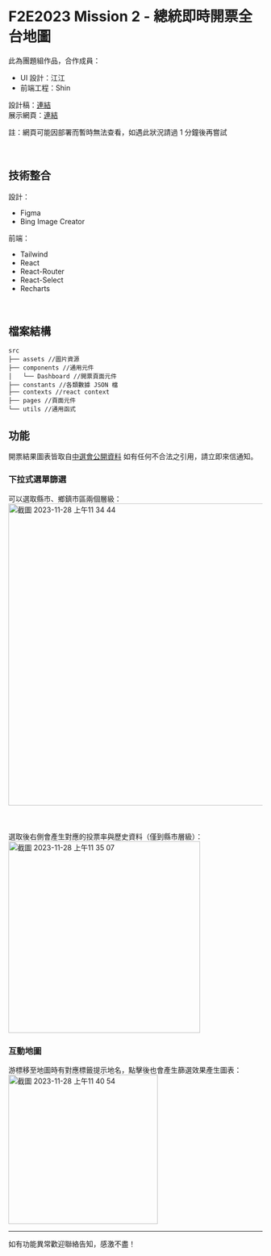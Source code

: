 # F2E2023 Mission 2 - 總統即時開票全台地圖

此為團題組作品，合作成員：
- UI 設計：江江
- 前端工程：Shin

設計稿：[連結](https://www.figma.com/file/B1XXMBN3OoDIuCFlujAt1w/The-F2E-%7C-%E7%B8%BD%E7%B5%B1%E9%96%8B%E7%A5%A8%E7%B6%B2%E7%AB%99?type=design&node-id=381%3A54894&mode=design&t=8ZWsGpsvLxg9NtYu-1)  
展示網頁：[連結](https://penspulse326.github.io/F2E2023-2/)

註：網頁可能因部署而暫時無法查看，如遇此狀況請過 1 分鐘後再嘗試

<br>

## 技術整合

設計：
- Figma
- Bing Image Creator

前端：
- Tailwind
- React
- React-Router
- React-Select
- Recharts

<br>

## 檔案結構

```
src
├── assets //圖片資源
├── components //通用元件
│   └── Dashboard //開票頁面元件
├── constants //各類數據 JSON 檔
├── contexts //react context
├── pages //頁面元件
└── utils //通用函式
```

## 功能
開票結果圖表皆取自[中選會公開資料](https://db.cec.gov.tw/ElecTable/Election?type=President)
如有任何不合法之引用，請立即來信通知。

### 下拉式選單篩選

可以選取縣市、鄉鎮市區兩個層級：  
<img width="599" alt="截圖 2023-11-28 上午11 34 44" src="https://github.com/penspulse326/F2E2023-2/assets/22139550/bb9c5cf2-0cc5-487c-a444-5532e4fe1df8">
<br>
<br>
<br>
<br>
選取後右側會產生對應的投票率與歷史資料（僅到縣市層級）：  
<img width="380" alt="截圖 2023-11-28 上午11 35 07" src="https://github.com/penspulse326/F2E2023-2/assets/22139550/595e22fa-a40e-4c0b-a6c0-fac701a937a0">
<br>

### 互動地圖
游標移至地圖時有對應標籤提示地名，點擊後也會產生篩選效果產生圖表：  
<img width="296" alt="截圖 2023-11-28 上午11 40 54" src="https://github.com/penspulse326/F2E2023-2/assets/22139550/ff118346-23a4-4659-a48a-64f15e3544bd">

----
如有功能異常歡迎聯絡告知，感激不盡！
